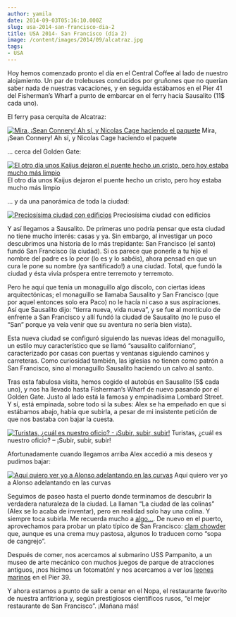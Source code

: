 ```yaml
---
author: yamila
date: 2014-09-03T05:16:10.000Z
slug: usa-2014-san-francisco-dia-2
title: USA 2014- San Francisco (día 2)
image: /content/images/2014/09/alcatraz.jpg
tags:
- USA
---
```



Hoy hemos comenzado pronto el día en el Central Coffee al lado de nuestro alojamiento. Un par de trolebuses conducidos por gruñones que no querían saber nada de nuestras vacaciones, y en seguida estábamos en el Pier 41 del Fisherman’s Wharf a punto de embarcar en el ferry hacia Sausalito (11$ cada uno).

El ferry pasa cerquita de Alcatraz:

[![Mira, ¡Sean Connery! Ah sí, y Nicolas Cage haciendo el paquete](/content/images/2014/09/alcatraz.jpg#small)](/content/images/2014/09/alcatraz.jpg#full)
Mira, ¡Sean Connery! Ah sí, y Nicolas Cage haciendo el paquete

… cerca del Golden Gate:

[![El otro día unos Kaijus dejaron el puente hecho un cristo, pero hoy estaba mucho más limpio](/content/images/2014/09/golden-gate.jpg#small)](/content/images/2014/09/golden-gate.jpg#full)
El otro día unos Kaijus dejaron el puente hecho un cristo, pero hoy estaba mucho más limpio

… y da una panorámica de toda la ciudad:

[![Preciosísima ciudad con edificios](/content/images/2014/09/san-francisco.jpg#small)](/content/images/2014/09/san-francisco.jpg#full)
Preciosísima ciudad con edificios

Y así llegamos a Sausalito. De primeras uno podría pensar que esta ciudad no tiene mucho interés: casas y ya. Sin embargo, al investigar un poco descubrimos una historia de lo más trepidante: San Francisco (el santo) fundó San Francisco (la ciudad). Si os parece que ponerle a tu hijo el nombre del padre es lo peor (lo es y lo sabéis), ahora pensad en que un cura le pone su nombre (ya santificado!) a una ciudad. Total, que fundó la ciudad y ésta vivía próspera entre terremoto y terremoto.

Pero he aquí que tenía un monaguillo algo díscolo, con ciertas ideas arquitectónicas; el monaguillo se llamaba Sausalito y San Francisco (que por aquel entonces solo era Paco) no le hacía ni caso a sus aspiraciones. Así que Sausalito dijo: “tierra nueva, vida nueva”, y se fue al montículo de enfrente a San Francisco y allí fundó la ciudad de Sausalito (no le puso el “San” porque ya veía venir que su aventura no sería bien vista).

Esta nueva ciudad se configuró siguiendo las nuevas ideas del monaguillo, un estilo muy característico que se llamó “sausalito californiano”, caracterizado por casas con puertas y ventanas siguiendo caminos y carreteras. Como curiosidad también, las iglesias no tienen como patrón a San Francisco, sino al monaguillo Sausalito haciendo un calvo al santo.

Tras esta fabulosa visita, hemos cogido el autobús en Sausalito (5$ cada uno), y nos ha llevado hasta Fisherman’s Wharf de nuevo pasando por el Golden Gate. Justo al lado está la famosa y empinadísima Lombard Street. Y sí, está empinada, sobre todo si la subes: Alex se ha empeñado en que si estábamos abajo, había que subirla, a pesar de mi insistente petición de que nos bastaba con bajar la cuesta.

[![Turistas, ¿cuál es nuestro oficio? - ¡Subir, subir, subir!](/content/images/2014/09/subir.jpg#small)](/content/images/2014/09/subir.jpg#full)
Turistas, ¿cuál es nuestro oficio? – ¡Subir, subir, subir!

Afortunadamente cuando llegamos arriba Alex accedió a mis deseos y pudimos bajar:

[![Aquí quiero ver yo a Alonso adelantando en las curvas](/content/images/2014/09/bajar1.jpg#small)](/content/images/2014/09/bajar1.jpg#full)
Aquí quiero ver yo a Alonso adelantando en las curvas

Seguimos de paseo hasta el puerto donde terminamos de descubrir la verdadera naturaleza de la ciudad. La llaman “La ciudad de las colinas” (Alex se lo acaba de inventar), pero en realidad solo hay una colina. Y siempre toca subirla. Me recuerda mucho a [algo…](http:/dendarii.es/tag/portugal/). De nuevo en el puerto, aprovechamos para probar un plato típico de San Francisco: [clam chowder](https:/www.google.com/search?q=clam+chowder&es_sm=93&source=lnms&tbm=isch&sa=X&ei=554GVK6MFuX5iwLA3IAQ&ved=0CAgQ_AUoAQ&biw=1024&bih=705) que, aunque es una crema muy pastosa, algunos lo traducen como “sopa de cangrejo”.

Después de comer, nos acercamos al submarino USS Pampanito, a un museo de arte mecánico con muchos juegos de parque de atracciones antiguos, ¡nos hicimos un fotomatón! y nos acercamos a ver los [leones marinos](https:/www.google.com/search?q=pier+39&source=lnms&tbm=isch&sa=X&ei=GqUGVJTkKqjGiwLLhYGwDA&ved=0CAYQ_AUoAQ&biw=1024&bih=705) en el Pier 39.

Y ahora estamos a punto de salir a cenar en el Nopa, el restaurante favorito de nuestra anfitriona y, según prestigiosos científicos rusos, “el mejor restaurante de San Francisco”. ¡Mañana más!


